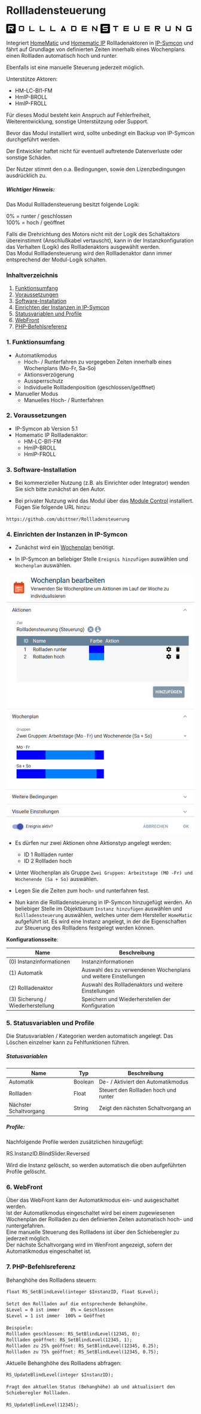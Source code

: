# Rollladensteuerung

[![Image](../imgs/Rollladensteuerung_Logo.png)](https://www.homematic-ip.com/start.html)

Integriert [HomeMatic](https://www.homematic.com/licht-schatten.html) und [Homematic IP](https://www.homematic-ip.com/produkte/rolllaeden-jalousien-und-markisen.html) Rollladenaktoren in [IP-Symcon](https://www.symcon.de) und fährt auf Grundlage von definierten Zeiten innerhalb eines Wochenplans einen Rollladen automatisch hoch und runter.  

Ebenfalls ist eine manuelle Steuerung jederzeit möglich.  

Unterstütze Aktoren:  

* HM-LC-Bl1-FM
* HmIP-BROLL
* HmIP-FROLL  

Für dieses Modul besteht kein Anspruch auf Fehlerfreiheit, Weiterentwicklung, sonstige Unterstützung oder Support.

Bevor das Modul installiert wird, sollte unbedingt ein Backup von IP-Symcon durchgeführt werden.

Der Entwickler haftet nicht für eventuell auftretende Datenverluste oder sonstige Schäden.

Der Nutzer stimmt den o.a. Bedingungen, sowie den Lizenzbedingungen ausdrücklich zu.

##### Wichtiger Hinweis:

Das Modul Rollladensteuerung besitzt folgende Logik:

0%      = runter / geschlossen  
100%    = hoch / geöffnet 

Falls die Drehrichtung des Motors nicht mit der Logik des Schaltaktors übereinstimmt (Anschlußkabel vertauscht), kann in der Instanzkonfiguration das Verhalten (Logik) des Rollladenaktors ausgewählt werden.  
Das Modul Rollladensteuerung wird den Rollladenaktor dann immer entsprechend der Modul-Logik schalten.

### Inhaltverzeichnis

1. [Funktionsumfang](#1-funktionsumfang)
2. [Voraussetzungen](#2-voraussetzungen)
3. [Software-Installation](#3-software-installation)
4. [Einrichten der Instanzen in IP-Symcon](#4-einrichten-der-instanzen-in-ip-symcon)
5. [Statusvariablen und Profile](#5-statusvariablen-und-profile)
6. [WebFront](#6-webfront)
7. [PHP-Befehlsreferenz](#7-php-befehlsreferenz)

### 1. Funktionsumfang

* Automatikmodus
    * Hoch- / Runterfahren zu vorgegeben Zeiten innerhalb eines Wochenplans (Mo-Fr, Sa-So) 
    * Aktionsverzögerung
    * Aussperrschutz
    * Individuelle Rollladenposition (geschlossen/geöffnet)
* Manueller Modus
    *  Manuelles Hoch- / Runterfahren  

### 2. Voraussetzungen

- IP-Symcon ab Version 5.1
- Homematic IP Rollladenaktor:
    * HM-LC-Bl1-FM
    * HmIP-BROLL
    * HmIP-FROLL  

### 3. Software-Installation

- Bei kommerzieller Nutzung (z.B. als Einrichter oder Integrator) wenden Sie sich bitte zunächst an den Autor.
  
- Bei privater Nutzung wird das Modul über das [Module Control](https://www.symcon.de/service/dokumentation/modulreferenz/module-control/) installiert. Fügen Sie folgende URL hinzu:  

`https://github.com/ubittner/Rollladensteuerung`

### 4. Einrichten der Instanzen in IP-Symcon

- Zunächst wird ein [Wochenplan](https://www.symcon.de/service/dokumentation/konzepte/ereignisse/wochenplan/) benötigt.  

- In IP-Symcon an beliebiger Stelle `Ereignis hinzufügen` auswählen und `Wochenplan` auswählen.

[![Image](../imgs/Wochenplan.png)]()  

- Es dürfen nur zwei Aktionen ohne Aktionstyp angelegt werden:
    * ID 1 Rollladen runter
    * ID 2 Rollladen hoch  

- Unter Wochenplan als Gruppe `Zwei Gruppen: Arbeitstage (MO -Fr) und Wochenende (Sa + So)` auswählen.

- Legen Sie die Zeiten zum hoch- und runterfahren fest.

- Nun kann die Rollladensteuerung in IP-Symcon hinzugefügt werden. An beliebiger Stelle im Objektbaum `Instanz hinzufügen` auswählen und `Rollladensteuerung` auswählen, welches unter dem Hersteller `HomeMatic` aufgeführt ist. Es wird eine Instanz angelegt, in der die Eigenschaften zur Steuerung des Rollladens festgelegt werden können.

__Konfigurationsseite__:

Name                                | Beschreibung
----------------------------------- | ---------------------------------
(0) Instanzinformationen            | Instanzinformationen
(1) Automatik                       | Auswahl des zu verwendenen Wochenplans und weitere Einstellungen
(2) Rollladenaktor                  | Auswahl des Rollladenaktors und weitere Einstellungen 
(3) Sicherung / Wiederherstellung   | Speichern und Wiederherstellen der Konfiguration  

### 5. Statusvariablen und Profile  

Die Statusvariablen / Kategorien werden automatisch angelegt. Das Löschen einzelner kann zu Fehlfunktionen führen.

##### Statusvariablen

Name                    | Typ       | Beschreibung
----------------------- | --------- | ----------------
Automatik               | Boolean   | De- / Aktiviert den Automatikmodus 
Rollladen               | Float     | Steuert den Rollladen hoch und runter
Nächster Schaltvorgang  | String    | Zeigt den nächsten Schaltvorgang an

##### Profile:

Nachfolgende Profile werden zusätzlichen hinzugefügt:

RS.InstanzID.BlindSlider.Reversed

Wird die Instanz gelöscht, so werden automatisch die oben aufgeführten Profile gelöscht.

### 6. WebFront

Über das WebFront kann der Automatikmodus ein- und ausgeschaltet werden.  
Ist der Automatikmodus eingeschaltet wird bei einem zugewiesenen Wochenplan der Rollladen zu den definierten Zeiten automatisch hoch- und runtergefahren.   
Eine manuelle Steuerung des Rollladens ist über den Schieberegler zu jederzeit möglich.  
Der nächste Schaltvorgang wird im WenFront angezeigt, sofern der Automatikmodus eingeschaltet ist.

### 7. PHP-Befehlsreferenz  

Behanghöhe des Rollladens steuern:

```text
float RS_SetBlindLevel(integer $InstanzID, float $Level);  
  
Setzt den Rollladen auf die entsprechende Behanghöhe.  
$Level = 0 ist immer    0% = Geschlossen  
$Level = 1 ist immer  100% = Geöffnet  
  
Beispiele:  
Rollladen geschlossen: RS_SetBlindLevel(12345, 0);  
Rollladen geöffnet: RS_SetBlindLevel(12345, 1);  
Rollladen zu 25% geöffnet: RS_SetBlindLevel(12345, 0.25);  
Rollladen zu 75% geöffnet: RS_SetBlindLevel(12345, 0.75);  
```  

Aktuelle Behanghöhe des Rollladens abfragen:

```text
RS_UpdateBlindLevel(integer $InstanzID);   
  
Fragt den aktuellen Status (Behanghöhe) ab und aktualisiert den Schieberegler Rollladen.  

RS_UpdateBlindLevel(12345);  
```